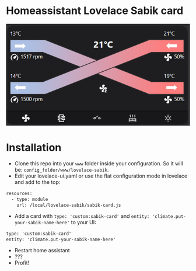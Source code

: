 # Homeassistant Lovelace Sabik card

![Image](https://raw.githubusercontent.com/Arie/lovelace-sabik/master/result.png)

# Installation

* Clone this repo into your `www` folder inside your configuration. So it will be: `config_folder/www/lovelace-sabik`.
* Edit your lovelace-ui.yaml or use the flat configuration mode in lovelace and add to the top:
```
resources:
  - type: module
    url: /local/lovelace-sabik/sabik-card.js
```
* Add a card with `type: 'custom:sabik-card'` and `entity: 'climate.put-your-sabik-name-here'` to your UI:
```
type: 'custom:sabik-card'
entity: 'climate.put-your-sabik-name-here'
```
* Restart home assistant
* ???
* Profit!

